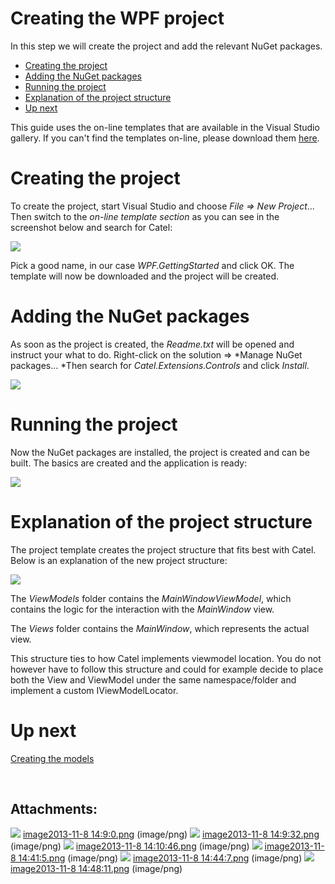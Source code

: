 # Creating the WPF project

In this step we will create the project and add the relevant NuGet packages.

-   [Creating the project](#CreatingtheWPFproject-Creatingtheproject)
-   [Adding the NuGet packages](#CreatingtheWPFproject-AddingtheNuGetpackages)
-   [Running the project](#CreatingtheWPFproject-Runningtheproject)
-   [Explanation of the project structure](#CreatingtheWPFproject-Explanationoftheprojectstructure)
-   [Up next](#CreatingtheWPFproject-Upnext)

This guide uses the on-line templates that are available in the Visual Studio gallery. If you can't find the templates on-line, please download them [here](http://www.catelproject.com/download/general-files/).

# Creating the project

To create the project, start Visual Studio and choose *File =\> New Project*... Then switch to the *on-line template section* as you can see in the screenshot below and search for Catel:

![](attachments/15630349/16318467.png)

Pick a good name, in our case *WPF.GettingStarted* and click OK. The template will now be downloaded and the project will be created.

# Adding the NuGet packages

As soon as the project is created, the *Readme.txt* will be opened and instruct your what to do. Right-click on the solution =\> *Manage NuGet packages... *Then search for *Catel.Extensions.Controls* and click *Install*.

![](attachments/15630349/16318468.png)

# Running the project

Now the NuGet packages are installed, the project is created and can be built. The basics are created and the application is ready:

![](attachments/15630349/16318469.png)

# Explanation of the project structure

The project template creates the project structure that fits best with Catel. Below is an explanation of the new project structure:

![](attachments/15630349/16318470.png)

The *ViewModels* folder contains the *MainWindowViewModel*, which contains the logic for the interaction with the *MainWindow* view.

The *Views* folder contains the *MainWindow*, which represents the actual view.

This structure ties to how Catel implements viewmodel location. You do not however have to follow this structure and could for example decide to place both the View and ViewModel under the same namespace/folder and implement a custom IViewModelLocator.

# Up next

[Creating the models](Creating_the_models)

 

## Attachments:

![](images/icons/bullet_blue.gif) [image2013-11-8 14:9:0.png](attachments/15630349/16318465.png) (image/png)
 ![](images/icons/bullet_blue.gif) [image2013-11-8 14:9:32.png](attachments/15630349/16318466.png) (image/png)
 ![](images/icons/bullet_blue.gif) [image2013-11-8 14:10:46.png](attachments/15630349/16318467.png) (image/png)
 ![](images/icons/bullet_blue.gif) [image2013-11-8 14:41:5.png](attachments/15630349/16318468.png) (image/png)
 ![](images/icons/bullet_blue.gif) [image2013-11-8 14:44:7.png](attachments/15630349/16318469.png) (image/png)
 ![](images/icons/bullet_blue.gif) [image2013-11-8 14:48:11.png](attachments/15630349/16318470.png) (image/png)

